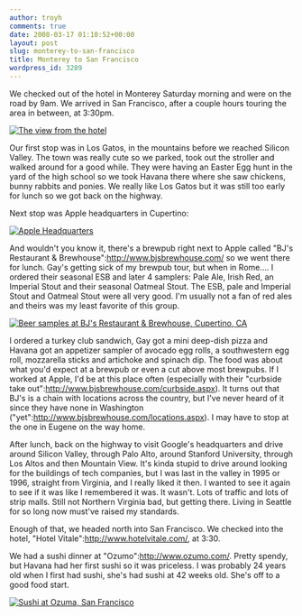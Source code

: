 ```yaml
---
author: troyh
comments: true
date: 2008-03-17 01:10:52+00:00
layout: post
slug: monterey-to-san-francisco
title: Monterey to San Francisco
wordpress_id: 3289
---
```


We checked out of the hotel in Monterey Saturday morning and were on the road by 9am. We arrived in San Francisco, after a couple hours touring the area in between, at 3:30pm.

[![The view from the hotel](http://farm3.static.flickr.com/2135/2335787383_dbb95a3840.jpg)](http://www.flickr.com/photos/troyh/2335787383/)


<!-- more -->

Our first stop was in Los Gatos, in the mountains before we reached Silicon Valley. The town was really cute so we parked, took out the stroller and walked around for a good while. They were having an Easter Egg hunt in the yard of the high school so we took Havana there where she saw chickens, bunny rabbits and ponies. We really like Los Gatos but it was still too early for lunch so we got back on the highway.

Next stop was Apple headquarters in Cupertino:

[![Apple Headquarters](http://farm3.static.flickr.com/2145/2335407243_ed8f80f96e.jpg)](http://www.flickr.com/photos/troyh/2335407243/)

And wouldn't you know it, there's a brewpub right next to Apple called "BJ's Restaurant & Brewhouse":http://www.bjsbrewhouse.com/ so we went there for lunch. Gay's getting sick of my brewpub tour, but when in Rome.... I ordered their seasonal ESB and later 4 samplers: Pale Ale, Irish Red, an Imperial Stout and their seasonal Oatmeal Stout. The ESB, pale and Imperial Stout and Oatmeal Stout were all very good. I'm usually not a fan of red ales and theirs was my least favorite of this group.

[![Beer samples at BJ's Restaurant & Brewhouse, Cupertino, CA](http://farm4.static.flickr.com/3260/2336276130_ed4d0bf811.jpg)](http://www.flickr.com/photos/troyh/2336276130/)

I ordered a turkey club sandwich, Gay got a mini deep-dish pizza and Havana got an appetizer sampler of avocado egg rolls, a southwestern egg roll, mozzarella sticks and artichoke and spinach dip. The food was about what you'd expect at a brewpub or even a cut above most brewpubs. If I worked at Apple, I'd be at this place often (especially with their "curbside take out":http://www.bjsbrewhouse.com/curbside.aspx). It turns out that BJ's is a chain with locations across the country, but I've never heard of it since they have none in Washington ("yet":http://www.bjsbrewhouse.com/locations.aspx). I may have to stop at the one in Eugene on the way home.

After lunch, back on the highway to visit Google's headquarters and drive around Silicon Valley, through Palo Alto, around Stanford University, through Los Altos and then Mountain View. It's kinda stupid to drive around looking for the buildings of tech companies, but I was last in the valley in 1995 or 1996, straight from Virginia, and I really liked it then. I wanted to see it again to see if it was like I remembered it was. It wasn't. Lots of traffic and lots of strip malls. Still not Northern Virginia bad, but getting there. Living in Seattle for so long now must've raised my standards.

Enough of that, we headed north into San Francisco. We checked into the hotel, "Hotel Vitale":http://www.hotelvitale.com/, at 3:30.

We had a sushi dinner at "Ozumo":http://www.ozumo.com/. Pretty spendy, but Havana had her first sushi so it was priceless. I was probably 24 years old when I first had sushi, she's had sushi at 42 weeks old. She's off to a good food start.

[![Sushi at Ozuma, San Francisco](http://farm4.static.flickr.com/3003/2336644732_dc33ccd58f.jpg)](http://www.flickr.com/photos/troyh/2336644732/)
